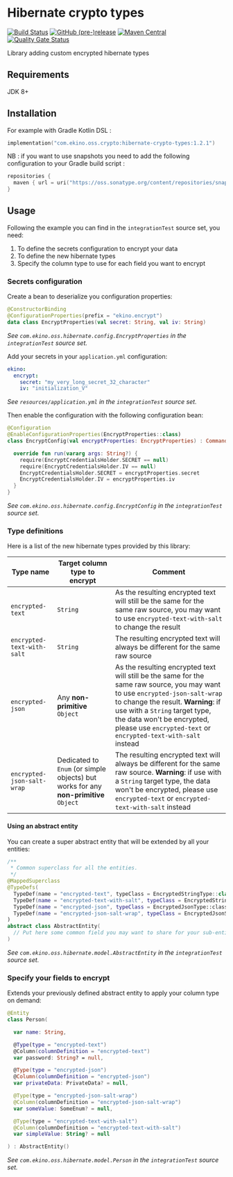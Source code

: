 # Hibernate crypto types

[![Build Status](https://github.com/ekino/hibernate-crypto-types/workflows/Build%20branch/badge.svg?branch=master)](https://github.com/ekino/hibernate-crypto-types/actions?query=workflow%3A%22Build+branch%22+branch%3Amaster)
[![GitHub (pre-)release](https://img.shields.io/github/release/ekino/hibernate-crypto-types/all.svg)](https://github.com/ekino/hibernate-crypto-types/releases)
[![Maven Central](https://img.shields.io/maven-central/v/com.ekino.oss.crypto/hibernate-crypto-types)](https://search.maven.org/search?q=a:hibernate-crypto-types)
[![Quality Gate Status](https://sonarcloud.io/api/project_badges/measure?project=ekino_hibernate-crypto-types&metric=alert_status)](https://sonarcloud.io/dashboard?id=ekino_hibernate-crypto-types)

Library adding custom encrypted hibernate types

## Requirements

JDK 8+

## Installation

For example with Gradle Kotlin DSL :

```kotlin
implementation("com.ekino.oss.crypto:hibernate-crypto-types:1.2.1")
```

NB : if you want to use snapshots you need to add the following configuration to your Gradle build script :

```kotlin
repositories {
  maven { url = uri("https://oss.sonatype.org/content/repositories/snapshots/") }
}
```

## Usage

Following the example you can find in the `integrationTest` source set, you need:

1. To define the secrets configuration to encrypt your data
2. To define the new hibernate types
3. Specify the column type to use for each field you want to encrypt

### Secrets configuration

Create a bean to deserialize you configuration properties:
```kotlin
@ConstructorBinding
@ConfigurationProperties(prefix = "ekino.encrypt")
data class EncryptProperties(val secret: String, val iv: String)
```
_See `com.ekino.oss.hibernate.config.EncryptProperties` in the `integrationTest` source set._

Add your secrets in your `application.yml` configuration:
```yaml
ekino:
  encrypt:
    secret: "my_very_long_secret_32_character"
    iv: "initialization_V"
```
_See `resources/application.yml` in the `integrationTest` source set._

Then enable the configuration with the following configuration bean:
```kotlin
@Configuration
@EnableConfigurationProperties(EncryptProperties::class)
class EncryptConfig(val encryptProperties: EncryptProperties) : CommandLineRunner {

  override fun run(vararg args: String?) {
    require(EncryptCredentialsHolder.SECRET == null)
    require(EncryptCredentialsHolder.IV == null)
    EncryptCredentialsHolder.SECRET = encryptProperties.secret
    EncryptCredentialsHolder.IV = encryptProperties.iv
  }
}
```
_See `com.ekino.oss.hibernate.config.EncryptConfig` in the `integrationTest` source set._

### Type definitions

Here is a list of the new hibernate types provided by this library:

Type name|Target column type to encrypt|Comment
---|---|---|
`encrypted-text`|`String`|As the resulting encrypted text will still be the same for the same raw source, you may want to use `encrypted-text-with-salt` to change the result
`encrypted-text-with-salt`|`String`|The resulting encrypted text will always be different for the same raw source
`encrypted-json`|Any **non-primitive** `Object`|As the resulting encrypted text will still be the same for the same raw source, you may want to use `encrypted-json-salt-wrap` to change the result. **Warning**: if use with a `String` target type, the data won't be encrypted, please use `encrypted-text` or `encrypted-text-with-salt` instead
`encrypted-json-salt-wrap`|Dedicated to `Enum` (or simple objects) but works for any **non-primitive** `Object`|The resulting encrypted text will always be different for the same raw source. **Warning**: if use with a `String` target type, the data won't be encrypted, please use `encrypted-text` or `encrypted-text-with-salt` instead


#### Using an abstract entity

You can create a super abstract entity that will be extended by all your entities:
````kotlin
/**
 * Common superclass for all the entities.
 */
@MappedSuperclass
@TypeDefs(
  TypeDef(name = "encrypted-text", typeClass = EncryptedStringType::class),
  TypeDef(name = "encrypted-text-with-salt", typeClass = EncryptedStringWithSaltType::class),
  TypeDef(name = "encrypted-json", typeClass = EncryptedJsonType::class),
  TypeDef(name = "encrypted-json-salt-wrap", typeClass = EncryptedJsonSaltWrapType::class)
)
abstract class AbstractEntity(
  // Put here some common field you may want to share for your sub-entities
)
````
_See `com.ekino.oss.hibernate.model.AbstractEntity` in the `integrationTest` source set._

### Specify your fields to encrypt

Extends your previously defined abstract entity to apply your column type on demand:
````kotlin
@Entity
class Person(

  var name: String,

  @Type(type = "encrypted-text")
  @Column(columnDefinition = "encrypted-text")
  var password: String? = null,

  @Type(type = "encrypted-json")
  @Column(columnDefinition = "encrypted-json")
  var privateData: PrivateData? = null,

  @Type(type = "encrypted-json-salt-wrap")
  @Column(columnDefinition = "encrypted-json-salt-wrap")
  var someValue: SomeEnum? = null,

  @Type(type = "encrypted-text-with-salt")
  @Column(columnDefinition = "encrypted-text-with-salt")
  var simpleValue: String? = null

) : AbstractEntity()
````
_See `com.ekino.oss.hibernate.model.Person` in the `integrationTest` source set._
